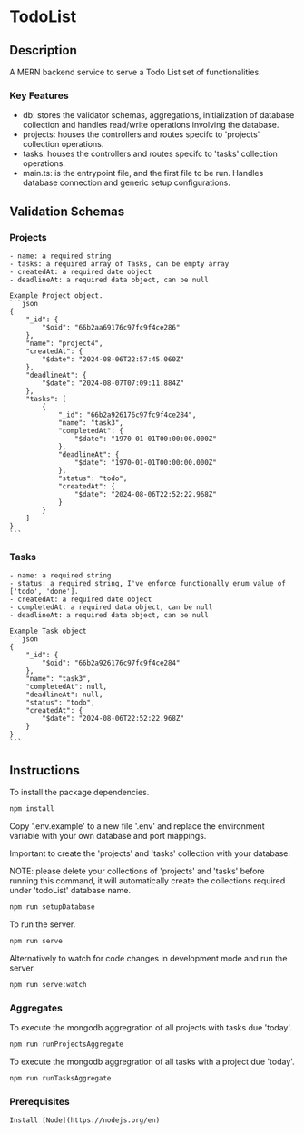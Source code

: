# TodoList

## Description
A MERN backend service to serve a Todo List set of functionalities.

### Key Features
- db: stores the validator schemas, aggregations, initialization of database collection and handles read/write operations involving the database.
- projects: houses the controllers and routes specifc to 'projects' collection operations.
- tasks: houses the controllers and routes specifc to 'tasks' collection operations.
- main.ts: is the entrypoint file, and the first file to be run. Handles database connection and generic setup configurations.

## Validation Schemas

### Projects 
    - name: a required string
    - tasks: a required array of Tasks, can be empty array
    - createdAt: a required date object
    - deadlineAt: a required data object, can be null

    Example Project object.
    ```json
    {
        "_id": {
            "$oid": "66b2aa69176c97fc9f4ce286"
        },
        "name": "project4",
        "createdAt": {
            "$date": "2024-08-06T22:57:45.060Z"
        },
        "deadlineAt": {
            "$date": "2024-08-07T07:09:11.884Z"
        },
        "tasks": [
            {
                "_id": "66b2a926176c97fc9f4ce284",
                "name": "task3",
                "completedAt": {
                    "$date": "1970-01-01T00:00:00.000Z"
                },
                "deadlineAt": {
                    "$date": "1970-01-01T00:00:00.000Z"
                },
                "status": "todo",
                "createdAt": {
                    "$date": "2024-08-06T22:52:22.968Z"
                }
            }
        ]
    }
    ```
### Tasks
    - name: a required string
    - status: a required string, I've enforce functionally enum value of ['todo', 'done'].
    - createdAt: a required date object
    - completedAt: a required data object, can be null
    - deadlineAt: a required data object, can be null

    Example Task object
    ```json
    {
        "_id": {
            "$oid": "66b2a926176c97fc9f4ce284"
        },
        "name": "task3",
        "completedAt": null,
        "deadlineAt": null,
        "status": "todo",
        "createdAt": {
            "$date": "2024-08-06T22:52:22.968Z"
        }
    }
    ```

## Instructions

To install the package dependencies.
```bash
npm install
```

Copy '.env.example' to a new file '.env' and replace the environment variable with your own database and port mappings.


Important to create the 'projects' and 'tasks' collection with your database. 

NOTE: please delete your collections of 'projects' and 'tasks' before running this command, it will automatically create the collections required under 'todoList' database name.
```bash
npm run setupDatabase
```

To run the server.
```bash
npm run serve
```

Alternatively to watch for code changes in development mode and run the server.
```bash
npm run serve:watch
```

### Aggregates

To execute the mongodb aggregration of all projects with tasks due 'today'.
```bash
npm run runProjectsAggregate
```

To execute the mongodb aggregration of all tasks with a project due 'today'.
```bash
npm run runTasksAggregate
```

### Prerequisites
    Install [Node](https://nodejs.org/en)


